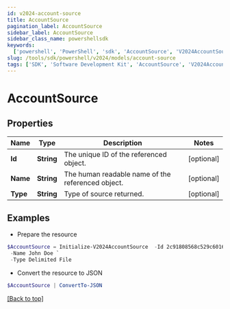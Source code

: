```yaml
---
id: v2024-account-source
title: AccountSource
pagination_label: AccountSource
sidebar_label: AccountSource
sidebar_class_name: powershellsdk
keywords:
  ['powershell', 'PowerShell', 'sdk', 'AccountSource', 'V2024AccountSource']
slug: /tools/sdk/powershell/v2024/models/account-source
tags: ['SDK', 'Software Development Kit', 'AccountSource', 'V2024AccountSource']
---
```


# AccountSource

## Properties

| Name | Type | Description | Notes |
| --- | --- | --- | --- |
| **Id** | **String** | The unique ID of the referenced object. | [optional] |
| **Name** | **String** | The human readable name of the referenced object. | [optional] |
| **Type** | **String** | Type of source returned. | [optional] |

## Examples

- Prepare the resource

```powershell
$AccountSource = Initialize-V2024AccountSource  -Id 2c91808568c529c60168cca6f90c1313 `
 -Name John Doe `
 -Type Delimited File
```

- Convert the resource to JSON

```powershell
$AccountSource | ConvertTo-JSON
```

[[Back to top]](#)
